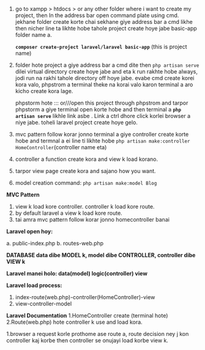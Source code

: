 1. go to xampp > htdocs > or any other folder where i want to create my project, then  In the address bar open command plate using cmd. jekhane folder create korte chai sekhane giye address bar a cmd likhe then nicher line ta likhte hobe tahole project create hoye jabe basic-app folder name a.  

    **`composer create-project laravel/laravel basic-app`** (this is project name)


2. folder hote project a giye address bar a cmd dite then `php artisan serve` dilei virtual directory create hoye jabe and eta k run rakhte hobe always, jodi run na rakhi tahole directory off hoye jabe. evabe cmd create korei kora valo, phpstrom a terminal theke na korai valo karon terminal a aro kicho create kora lage.

	phpstorm hote :::
   or///open this project through phpstrom and tarpor phpstorm a giye terminal open korte hobe and then terminal a **`php artisan serve`**  likhle link asbe . Link a ctrl dhore click korlei browser a niye jabe. toheli laravel project create hoye gelo.
   
3. mvc pattern follow korar jonno terminal a giye controller create korte hobe and termnal a ei line ti likhte hobe 
    `php artisan make:controller HomeController`(controller name eta)
4. controller a function create kora and view k load korano. 
5. tarpor view page create kora and sajano how you want.
6. model creation command: `php artisan make:model Blog`




**MVC Pattern**

1. view k load kore controller.
   controller k load kore route. 
2. by default laravel a view k load kore route. 
3. tai amra mvc pattern follow korar jonno homecontroller banai

 **Laravel open hoy:**

a. public-index.php 
b. routes-web.php




**DATABASE data dibe MODEL k, model dibe CONTROLLER, controller dibe VIEW k**

**Laravel manei holo: data(model) logic(controller) view** 


**Laravel load process:** 
1. index-route(web.php)-controller(HomeController)-view 
2. view-controller-model


**Laravel Documentation**
1.HomeController create (terminal hote)
2.Route(web.php) hote controller k use and load kora.


1.browser a request korle prothome ase route a, route decision ney j kon controller kaj korbe then controller se onujayi load korbe view k.